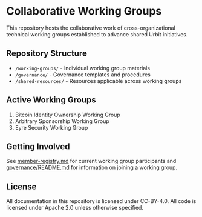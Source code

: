 # Collaborative Working Groups

This repository hosts the collaborative work of cross-organizational
technical working groups established to advance shared Urbit initiatives.

## Repository Structure

- `/working-groups/` - Individual working group materials
- `/governance/` - Governance templates and procedures
- `/shared-resources/` - Resources applicable across working groups

## Active Working Groups

1. Bitcoin Identity Ownership Working Group
2. Arbitrary Sponsorship Working Group
3. Eyre Security Working Group

## Getting Involved

See [member-registry.md](/governance/member-registry.md) for current
working group participants and [governance/README.md](/governance/README.md)
for information on joining a working group.

## License

All documentation in this repository is licensed under CC-BY-4.0.
All code is licensed under Apache 2.0 unless otherwise specified.

